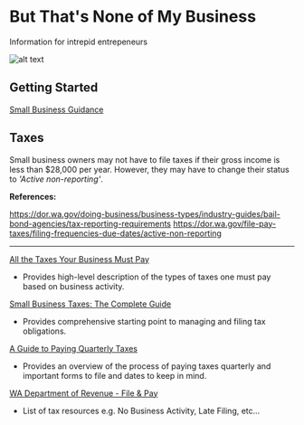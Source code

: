 # But That's None of My Business
Information for intrepid entrepeneurs

![alt text](https://i.kym-cdn.com/entries/icons/original/000/015/878/thatsnoneofmy.jpg)

## Getting Started
[Small Business Guidance](https://www.business.wa.gov/site/alias__business/880/small-business-guide--run.aspx)

## Taxes
Small business owners may not have to file taxes if their gross income is less than $28,000 per year. However, they may have to change their status to *'Active non-reporting'*.

**References:**

https://dor.wa.gov/doing-business/business-types/industry-guides/bail-bond-agencies/tax-reporting-requirements
https://dor.wa.gov/file-pay-taxes/filing-frequencies-due-dates/active-non-reporting

* * *

[All the Taxes Your Business Must Pay](https://www.thebalancesmb.com/all-the-taxes-your-business-must-pay-399045)

* Provides high-level description of the types of taxes one must pay based on business activity.

[Small Business Taxes: The Complete Guide](https://www.fundera.com/blog/small-business-taxes)

* Provides comprehensive starting point to managing and filing tax obligations.

[A Guide to Paying Quarterly Taxes](https://turbotax.intuit.com/tax-tips/self-employment-taxes/a-guide-to-paying-quarterly-taxes/L6p8C53xQ)

* Provides an overview of the process of paying taxes quarterly and important forms to file and dates to keep in mind.

[WA Department of Revenue - File & Pay](https://dor.wa.gov/file-pay-taxes)

* List of tax resources e.g. No Business Activity, Late Filing, etc...
